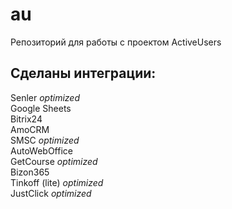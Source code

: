 # au
Репозиторий для работы с проектом ActiveUsers

<h2>Сделаны интеграции:</h2>
Senler <i>optimized</i><br>
Google Sheets<br>
Bitrix24<br>
AmoCRM<br>
SMSC <i>optimized</i><br>
AutoWebOffice<br>
GetCourse <i>optimized</i><br>
Bizon365<br>
Tinkoff (lite) <i>optimized</i><br>
JustClick <i>optimized</i>
